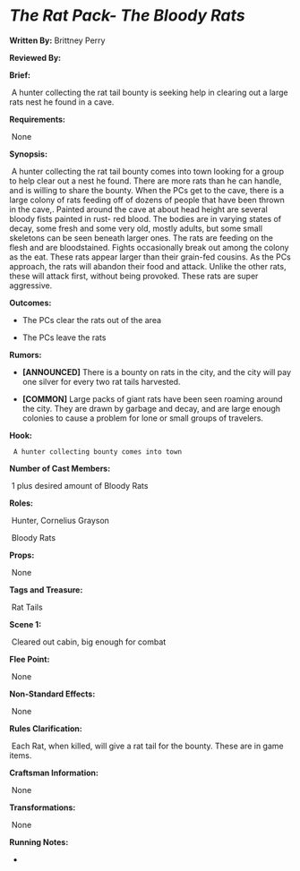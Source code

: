 # *The Rat Pack- The Bloody Rats*

**Written By:** Brittney Perry

**Reviewed By:**

**Brief:**

​	A hunter collecting the rat tail bounty is seeking help in clearing out a large rats nest he found in a cave.



**Requirements:**

​	None



**Synopsis:**

​	A hunter collecting the rat tail bounty comes into town looking for a group to help clear out a nest he found. There are more rats than he can handle, and is willing to share the bounty. When the PCs get to the cave, there is a large colony of rats feeding off of dozens of people that have been thrown in the cave,. Painted around the cave at about head height are several bloody fists painted in rust- red blood. The bodies are in varying states of decay, some fresh and some very old, mostly adults, but some small skeletons can be seen beneath larger ones. The rats are feeding on the flesh and are bloodstained. Fights occasionally break out among the colony as the eat. These rats appear larger than their grain-fed cousins. As the PCs approach, the rats will abandon their food and attack. Unlike the other rats, these will attack first, without being provoked. These rats are super aggressive. 



**Outcomes:**

- The PCs clear the rats out of the area

- The PCs leave the rats

  

**Rumors:**

- **[ANNOUNCED]** There is a bounty on rats in the city, and the city will pay one silver for every two rat tails harvested.

- **[COMMON]** Large packs of giant rats have been seen roaming around the city. They are drawn by garbage and decay, and are large enough colonies to cause a problem for lone or small groups of travelers.

  

**Hook:**

 	 A hunter collecting bounty comes into town



**Number of Cast Members:**

​	1 plus desired amount of Bloody Rats



**Roles:**

​	Hunter, Cornelius Grayson

​	Bloody Rats



**Props:**

​	None





**Tags and Treasure:** 

​	Rat Tails



**Scene 1:** 

​	Cleared out cabin, big enough for combat



**Flee Point:**

​	None



**Non-Standard Effects:**

​	None



**Rules Clarification:**

​	Each Rat, when killed, will give a rat tail for the bounty. These are in game items.



**Craftsman Information:**

​	None



**Transformations:**

​	None



**Running Notes:**

- 





